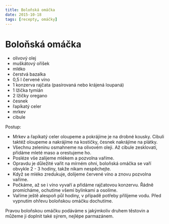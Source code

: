 ```yaml
---
title: Boloňská omáčka
date: 2015-10-18
tags: [recepty, omáčky]
---
```


# Boloňská omáčka

* olivový olej
* muškátový oříšek
* mléko
* čerstvá bazalka
* 0,5 l červené víno
* 1 konzerva rajčata (pasírovaná nebo krájená loupaná)
* 1 lžička tymián
* 2 lžičky oregano
* česnek
* řapíkatý celer
* mrkev
* cibule

Postup:

* Mrkev a řapíkatý celer oloupeme a pokrájíme je na drobné kousky. Cibuli taktéž oloupeme a nakrájíme na kostičky, česnek nakrájíme na plátky.
* Všechnu zeleninu osmahneme na olivovém oleji. Až cibule zesklovatí, přidáme mleté maso a orestujeme ho.
* Posléze vše zalijeme mlékem a pozvolna vaříme.
* Opravdu je důležité vařit na mírném ohni, boloňská omáčka se vaří obvykle 2 - 3 hodiny, takže nikam nespěchejte.
* Když se mléko zredukuje, dolijeme červené víno a znovu pozvolna vaříme.
* Počkáme, až se i víno vyvaří a přidáme rajčatovou konzervu. Řádně promícháme, ochutíme všemi bylinkami a osolíme.
* Vaříme ještě alespoň půl hodiny, v případě potřeby přilijeme vodu. Před vypnutím ohřevu boloňskou omáčku dochutíme.

Pravou boloňskou omáčku podáváme s jakýmkoliv druhem těstovin a můžeme ji
doplnit také sýrem, nejlépe parmazánem.
